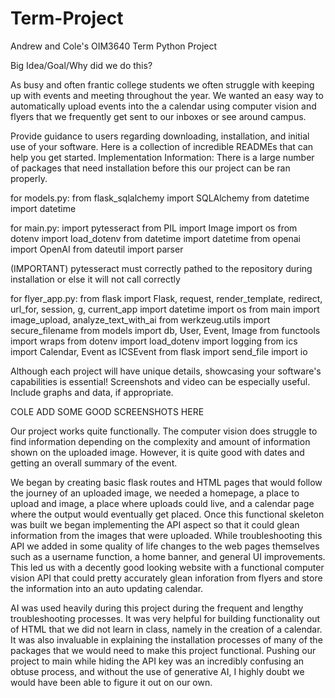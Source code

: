 # Term-Project
Andrew and Cole's OIM3640 Term Python Project

Big Idea/Goal/Why did we do this?

As busy and often frantic college students we often struggle with keeping up with events and meeting throughout the year. We wanted an easy way to automatically upload events into the a calendar using computer vision and flyers that we frequently get sent to our inboxes or see around campus.



Provide guidance to users regarding downloading, installation, and initial use of your software. Here is a collection of incredible READMEs that can help you get started. 
Implementation Information:
There is a large number of packages that need installation before this our project can be ran properly.

for models.py:
from flask_sqlalchemy import SQLAlchemy
from datetime import datetime

for main.py:
import pytesseract
from PIL import Image
import os
from dotenv import load_dotenv
from datetime import datetime
from openai import OpenAI
from dateutil import parser

(IMPORTANT) pytesseract must correctly pathed to the repository during installation or else it will not call correctly

for flyer_app.py: 
from flask import Flask, request, render_template, redirect, url_for, session, g, current_app
import datetime
import os
from main import image_upload, analyze_text_with_ai
from werkzeug.utils import secure_filename
from models import db, User, Event, Image
from functools import wraps
from dotenv import load_dotenv
import logging
from ics import Calendar, Event as ICSEvent
from flask import send_file
import io



Although each project will have unique details, showcasing your software's capabilities is essential! Screenshots and video can be especially useful. Include graphs and data, if appropriate.

COLE ADD SOME GOOD SCREENSHOTS HERE

Our project works quite functionally. The computer vision does struggle to find information depending on the complexity and amount of information shown on the uploaded image. However, it is quite good with dates and getting an overall summary of the event.

We began by creating basic flask routes and HTML pages that would follow the journey of an uploaded image, we needed a homepage, a place to upload and image, a place where uploads could live, and a calendar page where the output would eventually get placed. Once this functional skeleton was built we began implementing the API aspect so that it could glean information from the images that were uploaded. While troubleshooting this API we added in some quality of life changes to the web pages themselves such as a username function, a home banner, and general UI improvements. This led us with a decently good looking website with a functional computer vision API that could pretty accurately glean inforation from flyers and store the information into an auto updating calendar.



AI was used heavily during this project during the frequent and lengthy troubleshooting processes. It was very helpful for building functionality out of HTML that we did not learn in class, namely in the creation of a calendar. It was also invaluable in explaining the installation processes of many of the packages that we would need to make this project functional. Pushing our project to main while hiding the API key was an incredibly confusing an obtuse process, and without the use of generative AI, I highly doubt we would have been able to figure it out on our own.
